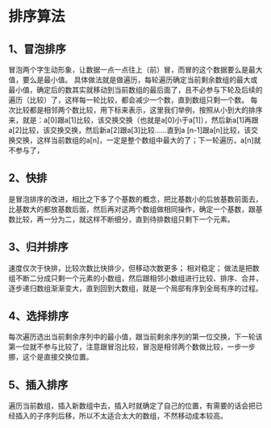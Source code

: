 # 排序算法
## 1、冒泡排序
冒泡两个字生动形象，让数据一点一点往上（前）冒，而冒的这个数据要么是最大值，要么是最小值。
具体做法就是做遍历，每轮遍历确定当前剩余数组的最大或最小值，确定后的数其实就移动到当前数组的最后面了，且不必参与下轮及后续的遍历（比较）了，这样每一轮比较，都会减少一个数，直到数组只剩一个数。
每次比较都是相邻两个数比较，用下标来表示，这里我们举例，按照从小到大的排序来，就是：a[0]跟a[1]比较，该交换交换（也就是a[0]小于a[1]），然后新a[1]再跟a[2]比较，该交换交换，然后新a[2]跟a[3]比较……直到a
[n-1]跟a[n]比较，该交换交换，这样当前数组的a[n]，一定是整个数组中最大的了；下一轮遍历，a[n]就不参与了，

## 2、快排
是冒泡排序的改进，相比之下多了个基数的概念，把比基数小的后放基数前面去，比基数大的都放基数后面，然后再对这两个数组做相同操作，确定一个基数，跟基数比较，再一分为二，就这样不断细分，直到待排数组只剩下一个元素。

## 3、归并排序
速度仅次于快排，比较次数比快排少，但移动次数更多；
相对稳定；
做法是把数组不断二分成只剩一个元素的小数组，然后跟相邻小数组进行比较、排序、合并，逐步递归数组渐渐变大，直到回到大数组，就是一个局部有序到全局有序的过程。

## 4、选择排序
每次遍历选出当前剩余序列中的最小值，跟当前剩余序列的第一位交换，下一轮该第一位就不参与比较了，注意跟冒泡比较，冒泡是相邻两个数做比较，一步一步挪，这个是直接交换位置。

## 5、插入排序
遍历当前数组，插入新数组中去，插入时就确定了自己的位置，有需要的话会把已经插入的子序列后移，所以不太适合太大的数组，不然移动成本较高。
